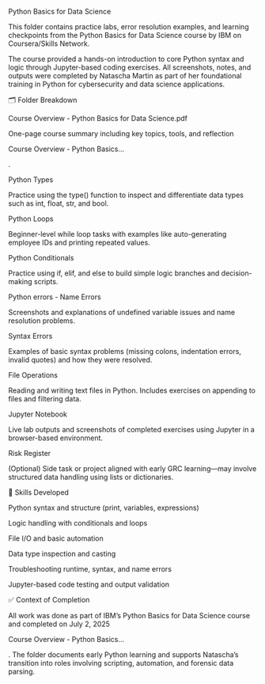 Python Basics for Data Science



This folder contains practice labs, error resolution examples, and learning checkpoints from the Python Basics for Data Science course by IBM on Coursera/Skills Network.



The course provided a hands-on introduction to core Python syntax and logic through Jupyter-based coding exercises. All screenshots, notes, and outputs were completed by Natascha Martin as part of her foundational training in Python for cybersecurity and data science applications.



🗂 Folder Breakdown



Course Overview - Python Basics for Data Science.pdf

One-page course summary including key topics, tools, and reflection



Course Overview - Python Basics…



.



Python Types

Practice using the type() function to inspect and differentiate data types such as int, float, str, and bool.



Python Loops

Beginner-level while loop tasks with examples like auto-generating employee IDs and printing repeated values.



Python Conditionals

Practice using if, elif, and else to build simple logic branches and decision-making scripts.



Python errors - Name Errors

Screenshots and explanations of undefined variable issues and name resolution problems.



Syntax Errors

Examples of basic syntax problems (missing colons, indentation errors, invalid quotes) and how they were resolved.



File Operations

Reading and writing text files in Python. Includes exercises on appending to files and filtering data.



Jupyter Notebook

Live lab outputs and screenshots of completed exercises using Jupyter in a browser-based environment.



Risk Register

(Optional) Side task or project aligned with early GRC learning—may involve structured data handling using lists or dictionaries.



🧠 Skills Developed



Python syntax and structure (print, variables, expressions)



Logic handling with conditionals and loops



File I/O and basic automation



Data type inspection and casting



Troubleshooting runtime, syntax, and name errors



Jupyter-based code testing and output validation



✅ Context of Completion



All work was done as part of IBM’s Python Basics for Data Science course and completed on July 2, 2025



Course Overview - Python Basics…



. The folder documents early Python learning and supports Natascha’s transition into roles involving scripting, automation, and forensic data parsing.

